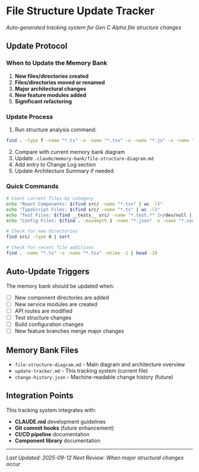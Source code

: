 # File Structure Update Tracker

*Auto-generated tracking system for Gen C Alpha file structure changes*

## Update Protocol

### When to Update the Memory Bank

1. **New files/directories created**
2. **Files/directories moved or renamed** 
3. **Major architectural changes**
4. **New feature modules added**
5. **Significant refactoring**

### Update Process

1. Run structure analysis command:
```bash
find . -type f -name "*.ts" -o -name "*.tsx" -o -name "*.js" -o -name "*.jsx" -o -name "*.json" -o -name "*.md" | grep -E "^\./(src|public|\.|README|package)" | sort
```

2. Compare with current memory bank diagram
3. Update `.claude/memory-bank/file-structure-diagram.md`
4. Add entry to Change Log section
5. Update Architecture Summary if needed

### Quick Commands

```bash
# Count current files by category
echo "React Components: $(find src/ -name "*.tsx" | wc -l)"
echo "TypeScript Files: $(find src/ -name "*.ts" | wc -l)"  
echo "Test Files: $(find __tests__ src/ -name "*.test.*" 2>/dev/null | wc -l)"
echo "Config Files: $(find . -maxdepth 1 -name "*.json" -o -name "*.config.*" -o -name "*.js" | wc -l)"

# Check for new directories
find src/ -type d | sort

# Check for recent file additions
find . -name "*.ts" -o -name "*.tsx" -mtime -1 | head -10
```

## Auto-Update Triggers

The memory bank should be updated when:
- [ ] New component directories are added
- [ ] New service modules are created  
- [ ] API routes are modified
- [ ] Test structure changes
- [ ] Build configuration changes
- [ ] New feature branches merge major changes

## Memory Bank Files

- `file-structure-diagram.md` - Main diagram and architecture overview
- `update-tracker.md` - This tracking system (current file)
- `change-history.json` - Machine-readable change history (future)

## Integration Points

This tracking system integrates with:
- **CLAUDE.md** development guidelines
- **Git commit hooks** (future enhancement)
- **CI/CD pipeline** documentation
- **Component library** documentation

---

*Last Updated: 2025-09-12*
*Next Review: When major structural changes occur*